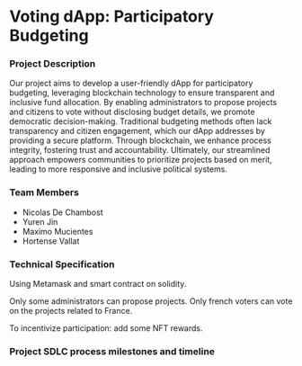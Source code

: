 # Voting dApp: Participatory Budgeting

### Project Description

Our project aims to develop a user-friendly dApp for participatory budgeting, leveraging blockchain technology to ensure transparent and inclusive fund allocation. By enabling administrators to propose projects and citizens to vote without disclosing budget details, we promote democratic decision-making. Traditional budgeting methods often lack transparency and citizen engagement, which our dApp addresses by providing a secure platform. Through blockchain, we enhance process integrity, fostering trust and accountability. Ultimately, our streamlined approach empowers communities to prioritize projects based on merit, leading to more responsive and inclusive political systems.

### Team Members

- Nicolas De Chambost
- Yuren Jin
- Maximo Mucientes
- Hortense Vallat

### Technical Specification

Using Metamask and smart contract on solidity.

Only some administrators can propose projects.
Only french voters can vote on the projects related to France.

To incentivize participation: add some NFT rewards.

### Project SDLC process milestones and timeline
